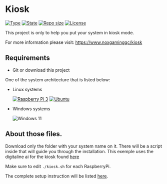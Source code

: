 # Kiosk

[![Type](https://img.shields.io/badge/project%20type-system-blue?style=for-the-badge&labelColor=333333)](#)
[![State](https://img.shields.io/badge/state-maintained-228C22?style=for-the-badge&labelColor=333333)](#)
[![Repo size](https://img.shields.io/github/repo-size/NoxGamingQC/kiosk?style=for-the-badge&logo=github&logoColor=%23ffffff&labelColor=333333)](#)
[![License](https://img.shields.io/github/license/NoxGamingQC/kiosk?style=for-the-badge&labelColor=333333)](#)


This project is only to help you put your system in kiosk mode.

For more information please visit: https://www.noxgamingqc/kiosk

## Requirements

- Git or download this project

One of the system architecture that is listed below:

- Linux systems

  [![Raspberry Pi 3](https://img.shields.io/badge/Raspberry%20Pi%203-B61040?style=for-the-badge&logo=raspberry-pi&logoColor=white)](Linux/Raspberry%20Pi%203)
  [![Ubuntu](https://img.shields.io/badge/Ubuntu-22.04-E95420?style=for-the-badge&logo=ubuntu&logoColor=white&labelColor=333333)](Linux/Ubuntu/22.04)

- Windows systems

  ![Windows 11](https://img.shields.io/badge/Windows%2011-soon-%230079d5.svg?style=for-the-badge&logo=Windows%2011&logoColor=white&labelColor=333333)

## About those files.

Download only the folder with your system name on it. There will be a script inside that will guide you through the installation.
This exemple uses the digitaline ai for the kiosk found [here](https://www.digitaline.ai)

Make sure to edit `./kiosk.sh` for each RaspberryPi.

The complete setup instruction will be listed [here](setup.md).
